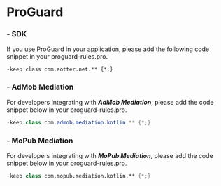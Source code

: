 # ProGuard

### &#x20;- SDK

If you use ProGuard in your application, please add the following code snippet in your proguard-rules.pro.

```
-keep class com.aotter.net.** {*;}
```

### - AdMob Mediation

For developers integrating with _**AdMob Mediation**_, please add the code snippet below in your proguard-rules.pro.

```java
-keep class com.admob.mediation.kotlin.** {*;}
```

### - MoPub Mediation

For developers integrating with _**MoPub Mediation**_, please add the code snippet below in your proguard-rules.pro.

```kotlin
-keep class com.mopub.mediation.kotlin.** {*;}
```

